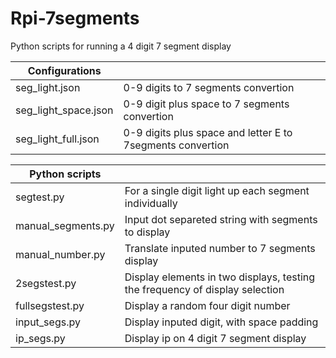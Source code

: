 # Rpi-7segments

Python scripts for running a 4 digit 7 segment display

| Configurations | |
|----|---|
| seg_light.json | 0-9 digits to 7 segments convertion
| seg_light_space.json | 0-9 digit plus space to 7 segments convertion
| seg_light_full.json | 0-9 digits plus space and letter E to 7segments convertion


|Python scripts| |
|---|---|
| segtest.py | For a single digit light up each segment individually |
| manual_segments.py | Input dot separeted string with segments to display |
| manual_number.py | Translate inputed number to 7 segments display |
| 2segstest.py | Display elements in two displays, testing the frequency of display selection |
| fullsegstest.py | Display a random four digit number |
| input_segs.py | Display inputed digit, with space padding |
| ip_segs.py | Display ip on 4 digit 7 segment display |
